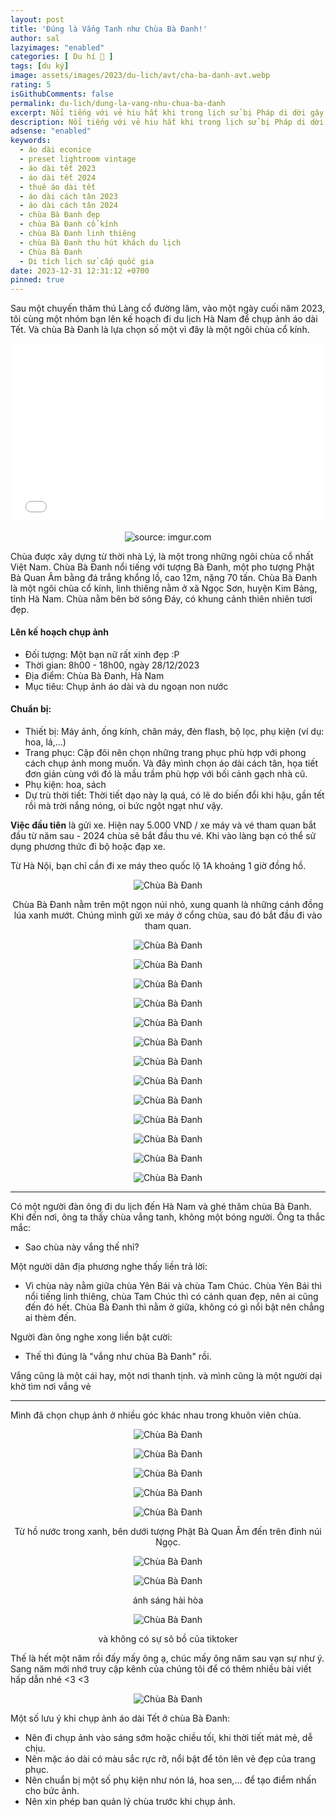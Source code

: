 ```yaml
---
layout: post
title: 'Đúng là Vắng Tanh như Chùa Bà Đanh!'
author: sal
lazyimages: "enabled"
categories: [ Du hí 🛫 ]
tags: [du ký]
image: assets/images/2023/du-lich/avt/cha-ba-danh-avt.webp
rating: 5
isGithubComments: false
permalink: du-lich/dung-la-vang-nhu-chua-ba-danh
excerpt: Nổi tiếng với vẻ hiu hắt khi trong lịch sử bị Pháp di dời gây xáo trộn. Nay lại bị cạnh tranh bởi chùa Tam Chúc và Yên bái. Chùa đã vắng, nay lại vắng hơn. Không sao, càng không bị làm phiền bởi tiktoker
description: Nổi tiếng với vẻ hiu hắt khi trong lịch sử bị Pháp di dời gây xáo trộn. Nay lại bị cạnh tranh bởi chùa Tam Chúc và Yên bái. Chùa đã vắng, nay lại vắng hơn. Không sao, càng không bị làm phiền bởi tiktoker
adsense: "enabled"
keywords:
  - áo dài econice
  - preset lightroom vintage
  - áo dài tết 2023
  - áo dài tết 2024
  - thuê áo dài tết
  - áo dài cách tân 2023
  - áo dài cách tân 2024
  - chùa Bà Đanh đẹp
  - chùa Bà Đanh cổ kính
  - chùa Bà Đanh linh thiêng
  - chùa Bà Đanh thu hút khách du lịch
  - Chùa Bà Đanh
  - Di tích lịch sử cấp quốc gia
date: 2023-12-31 12:31:12 +0700
pinned: true
---
```


Sau một chuyến thăm thú Làng cổ đường lâm, vào một ngày cuối năm 2023, tôi cùng một nhóm bạn lên kế hoạch đi du lịch Hà Nam để chụp ảnh áo dài Tết. Và chùa Bà Đanh là lựa chọn số một vì đây là một ngôi chùa cổ kính.

<div class="iframe-container">
<iframe id="langco" width="560" height="115" src="{{site.baseurl}}/du-lich/lang-co-duong-lam-nay-da-khac-xua" frameborder="0" allow="accelerometer; autoplay; encrypted-media; gyroscope; picture-in-picture" loading="lazy" allowfullscreen></iframe></div>
<br>
<div class="content" style="text-align:center; ">
<img  src="https://i.imgur.com/rLMSbg5.jpeg" title="source: imgur.com" /><br><p></p>
</div>

Chùa được xây dựng từ thời nhà Lý, là một trong những ngôi chùa cổ nhất Việt Nam. Chùa Bà Đanh nổi tiếng với tượng Bà Đanh, một pho tượng Phật Bà Quan Âm bằng đá trắng khổng lồ, cao 12m, nặng 70 tấn. Chùa Bà Đanh là một ngôi chùa cổ kính, linh thiêng nằm ở xã Ngọc Sơn, huyện Kim Bảng, tỉnh Hà Nam. Chùa nằm bên bờ sông Đáy, có khung cảnh thiên nhiên tươi đẹp.

#### Lên kế hoạch chụp ảnh

* Đối tượng: Một bạn nữ rất xinh đẹp :P
* Thời gian: 8h00 - 18h00, ngày 28/12/2023
* Địa điểm: Chùa Bà Đanh, Hà Nam
* Mục tiêu: Chụp ảnh áo dài và du ngoạn non nước

#### Chuẩn bị:

* Thiết bị: Máy ảnh, ống kính, chân máy, đèn flash, bộ lọc, phụ kiện (ví dụ: hoa, lá,...)
* Trang phục: Cặp đôi nên chọn những trang phục phù hợp với phong cách chụp ảnh mong muốn. Và đây mình chọn áo dài cách tân, họa tiết đơn giản cùng với đó là mầu trầm phù hợp với bối cảnh gạch nhà cũ.
* Phụ kiện: hoa, sách
* Dự trù thời tiết: Thời tiết dạo này lạ quá, có lẽ do biến đổi khi hậu, gần tết rồi mà trời nắng nóng, oi bức ngột ngạt như vậy.

**Việc đầu tiên** là gửi xe. Hiện nay 5.000 VND / xe máy và vé tham quan bắt đầu từ năm sau - 2024 chùa sẽ bắt đầu thu vé. Khi vào làng bạn có thể sử dụng phương thức đi bộ hoặc đạp xe.

Từ Hà Nội, bạn chỉ cần đi xe máy theo quốc lộ 1A khoảng 1 giờ đồng hồ.

<div class="content" style="text-align:center; ">
<img class="lazyload" loading="lazy" src="https://i.imgur.com/Rh5blI3.jpg" title="Chùa Bà Đanh" /><p>Chùa Bà Đanh nằm trên một ngọn núi nhỏ, xung quanh là những cánh đồng lúa xanh mướt. Chúng mình gửi xe máy ở cổng chùa, sau đó bắt đầu đi vào tham quan.</p><img class="lazyload" loading="lazy" src="https://i.imgur.com/v0Pg0B2.jpg" title="Chùa Bà Đanh" /><br><p></p><img class="lazyload" loading="lazy" src="https://i.imgur.com/LwHuqkJ.jpg" title="Chùa Bà Đanh" /><br><p></p><img class="lazyload" loading="lazy" src="https://i.imgur.com/q1gReyC.jpg" title="Chùa Bà Đanh" />
<br><p></p>
<img class="lazyload" loading="lazy" src="https://i.imgur.com/NGHzluD.jpg" title="Chùa Bà Đanh" />
<br><p></p>
<img class="lazyload" loading="lazy" src="https://i.imgur.com/gU5XPQj.jpg" title="Chùa Bà Đanh" /><br><p></p>
<img class="lazyload" loading="lazy" src="https://i.imgur.com/LvwnLOe.jpg" title="Chùa Bà Đanh" /><br><p></p>
<img class="lazyload" loading="lazy" src="https://i.imgur.com/PBsceCj.jpg" title="Chùa Bà Đanh" /><br><p></p>
<img class="lazyload" loading="lazy" src="https://i.imgur.com/mzbqsCO.jpg" title="Chùa Bà Đanh" /><br><p></p>
<img class="lazyload" loading="lazy" src="https://i.imgur.com/7ujpou3.jpg" title="Chùa Bà Đanh" /><br><p></p>
<img class="lazyload" loading="lazy" src="https://i.imgur.com/1KeJNGA.jpg" title="Chùa Bà Đanh" /><br><p></p>
<img class="lazyload" loading="lazy" src="https://i.imgur.com/M49ugYA.jpg" title="Chùa Bà Đanh" /><br><p></p>
<img class="lazyload" loading="lazy" src="https://i.imgur.com/ohVI7DJ.jpg" title="Chùa Bà Đanh" /><br><p></p>
<img class="lazyload" loading="lazy" src="https://i.imgur.com/85X5His.jpg" title="Chùa Bà Đanh" /><br><p></p>
</div>
<hr>
<p>C&oacute; một người đ&agrave;n &ocirc;ng đi du lịch đến H&agrave; Nam v&agrave; gh&eacute; thăm ch&ugrave;a B&agrave; Đanh. Khi đến nơi, &ocirc;ng ta thấy ch&ugrave;a vắng tanh, kh&ocirc;ng một b&oacute;ng người. &Ocirc;ng ta thắc mắc:</p><ul><li>Sao ch&ugrave;a n&agrave;y vắng thế nhỉ?</li>
</ul><p>Một người d&acirc;n địa phương nghe thấy liền trả lời:</p><ul><li>V&igrave; ch&ugrave;a n&agrave;y nằm giữa ch&ugrave;a Y&ecirc;n B&aacute;i v&agrave; ch&ugrave;a Tam Ch&uacute;c. Ch&ugrave;a Y&ecirc;n B&aacute;i th&igrave; nổi tiếng linh thi&ecirc;ng, ch&ugrave;a Tam Ch&uacute;c th&igrave; c&oacute; cảnh quan đẹp, n&ecirc;n ai cũng đến đ&oacute; hết. Ch&ugrave;a B&agrave; Đanh th&igrave; nằm ở giữa, kh&ocirc;ng c&oacute; g&igrave; nổi bật n&ecirc;n chẳng ai th&egrave;m đến.</li>
</ul><p>Người đ&agrave;n &ocirc;ng nghe xong liền bật cười:</p><ul><li>Thế th&igrave; đ&uacute;ng l&agrave; &quot;vắng như ch&ugrave;a B&agrave; Đanh&quot; rồi.&nbsp;</li>
</ul><p>Vắng cũng là m&ocirc;̣t cái hay, m&ocirc;̣t nơi thanh tịnh. và mình cũng là m&ocirc;̣t người dại khờ tìm nơi vắng vẻ</p><hr>

Mình đã chọn chụp ảnh ở nhiều góc khác nhau trong khuôn viên chùa.

<div class="content" style="text-align:center; ">
<img class="lazyload" loading="lazy" src="https://i.imgur.com/1rmTv33.jpg" title="Chùa Bà Đanh" /><br><p></p><img class="lazyload" loading="lazy" src="https://i.imgur.com/b4qDcG9.jpg" title="Chùa Bà Đanh" /><br><p></p><img class="lazyload" loading="lazy" src="https://i.imgur.com/YLRXTpg.jpg" title="Chùa Bà Đanh" /><br><p></p><img class="lazyload" loading="lazy" src="https://i.imgur.com/GdVHD7q.jpg" title="Chùa Bà Đanh" /><br><p></p><img class="lazyload" loading="lazy" src="https://i.imgur.com/6WxFDNQ.jpg" title="Chùa Bà Đanh" /><br><p>Từ hồ nước trong xanh, bên dưới tượng Phật Bà Quan Âm đến trên đỉnh núi Ngọc.</p><img class="lazyload" loading="lazy" src="https://i.imgur.com/yCk02nz.jpg" title="Chùa Bà Đanh" /><br><p></p><img class="lazyload" loading="lazy" src="https://i.imgur.com/P4o4W78.jpg" title="Chùa Bà Đanh" /><br><p>ánh sáng hài hòa</p><img class="lazyload" loading="lazy" src="https://i.imgur.com/tabmtlM.jpg" title="Chùa Bà Đanh" /><br><p>và không có sự sô bồ của tiktoker</p>
</div>

Thế là hết một năm rồi đấy mấy ông ạ, chúc mấy ông năm sau vạn sự như ý. Sang năm mới nhớ truy cập kênh của chúng tôi để có thêm nhiều bài viết hấp dẫn nhé <3 <3

<div class="content" style="text-align:center; "><img class="lazyload" loading="lazy" src="https://i.imgur.com/MdDhVIu.jpg" title="Chùa Bà Đanh" /><br><p></p></div>

Một số lưu ý khi chụp ảnh áo dài Tết ở chùa Bà Đanh:

* Nên đi chụp ảnh vào sáng sớm hoặc chiều tối, khi thời tiết mát mẻ, dễ chịu.
* Nên mặc áo dài có màu sắc rực rỡ, nổi bật để tôn lên vẻ đẹp của trang phục.
* Nên chuẩn bị một số phụ kiện như nón lá, hoa sen,... để tạo điểm nhấn cho bức ảnh.
* Nên xin phép ban quản lý chùa trước khi chụp ảnh.

<style>.iframe-container{overflow:hidden;padding-top:56.25%;position:relative}.iframe-container iframe{border:0;height:100%;left:0;position:absolute;top:0;width:100%}</style>
<style>
.box{display:flex;align-items:center;justify-content:center;background:#aaa;margin:20px 0;width:100%;min-height:200px;border:2px #ccc solid;color:#fff}.row{display:flex;flex-wrap:wrap;padding:0 4px}.column{flex:25%;max-width:25%;padding:0 4px}.column img{margin-top:8px;vertical-align:middle;width:100%}@media screen and (max-width: 800px){.column{flex:50%;max-width:50%}}@media screen and (max-width: 600px){.column{flex:100%;max-width:100%}}video{max-width:100%;height:auto}
</style>

